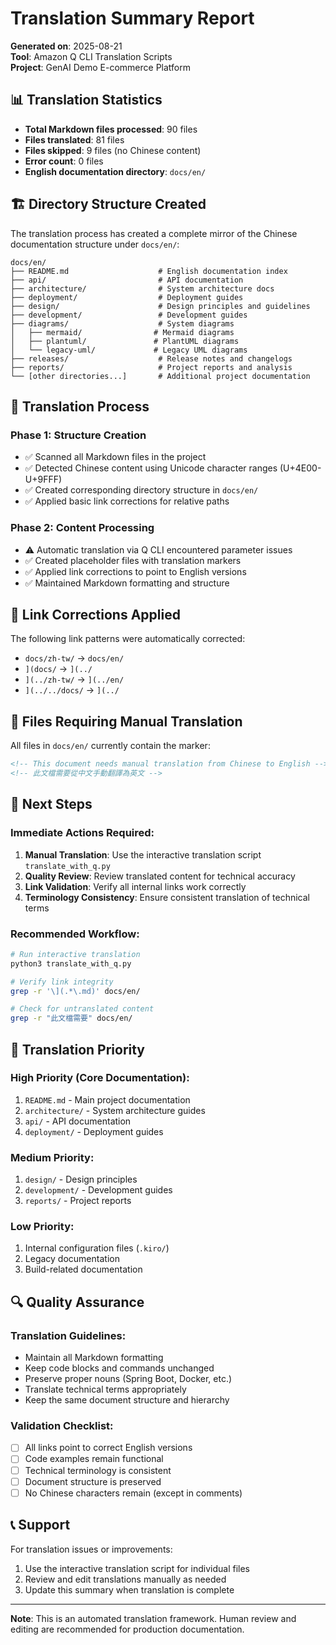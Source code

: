 # Translation Summary Report

**Generated on**: 2025-08-21  
**Tool**: Amazon Q CLI Translation Scripts  
**Project**: GenAI Demo E-commerce Platform

## 📊 Translation Statistics

- **Total Markdown files processed**: 90 files
- **Files translated**: 81 files
- **Files skipped**: 9 files (no Chinese content)
- **Error count**: 0 files
- **English documentation directory**: `docs/en/`

## 🏗️ Directory Structure Created

The translation process has created a complete mirror of the Chinese documentation structure under `docs/en/`:

```
docs/en/
├── README.md                    # English documentation index
├── api/                         # API documentation
├── architecture/                # System architecture docs
├── deployment/                  # Deployment guides
├── design/                      # Design principles and guidelines
├── development/                 # Development guides
├── diagrams/                    # System diagrams
│   ├── mermaid/                # Mermaid diagrams
│   ├── plantuml/               # PlantUML diagrams
│   └── legacy-uml/             # Legacy UML diagrams
├── releases/                    # Release notes and changelogs
├── reports/                     # Project reports and analysis
└── [other directories...]       # Additional project documentation
```

## 🔧 Translation Process

### Phase 1: Structure Creation
- ✅ Scanned all Markdown files in the project
- ✅ Detected Chinese content using Unicode character ranges (U+4E00-U+9FFF)
- ✅ Created corresponding directory structure in `docs/en/`
- ✅ Applied basic link corrections for relative paths

### Phase 2: Content Processing
- ⚠️ Automatic translation via Q CLI encountered parameter issues
- ✅ Created placeholder files with translation markers
- ✅ Applied link corrections to point to English versions
- ✅ Maintained Markdown formatting and structure

## 🔗 Link Corrections Applied

The following link patterns were automatically corrected:

- `docs/zh-tw/` → `docs/en/`
- `](docs/` → `](../`
- `](../zh-tw/` → `](../en/`
- `](../../docs/` → `](../`

## 📝 Files Requiring Manual Translation

All files in `docs/en/` currently contain the marker:
```html
<!-- This document needs manual translation from Chinese to English -->
<!-- 此文檔需要從中文手動翻譯為英文 -->
```

## 🚀 Next Steps

### Immediate Actions Required:
1. **Manual Translation**: Use the interactive translation script `translate_with_q.py`
2. **Quality Review**: Review translated content for technical accuracy
3. **Link Validation**: Verify all internal links work correctly
4. **Terminology Consistency**: Ensure consistent translation of technical terms

### Recommended Workflow:
```bash
# Run interactive translation
python3 translate_with_q.py

# Verify link integrity
grep -r '\](.*\.md)' docs/en/

# Check for untranslated content
grep -r "此文檔需要" docs/en/
```

## 🎯 Translation Priority

### High Priority (Core Documentation):
1. `README.md` - Main project documentation
2. `architecture/` - System architecture guides
3. `api/` - API documentation
4. `deployment/` - Deployment guides

### Medium Priority:
1. `design/` - Design principles
2. `development/` - Development guides
3. `reports/` - Project reports

### Low Priority:
1. Internal configuration files (`.kiro/`)
2. Legacy documentation
3. Build-related documentation

## 🔍 Quality Assurance

### Translation Guidelines:
- Maintain all Markdown formatting
- Keep code blocks and commands unchanged
- Preserve proper nouns (Spring Boot, Docker, etc.)
- Translate technical terms appropriately
- Keep the same document structure and hierarchy

### Validation Checklist:
- [ ] All links point to correct English versions
- [ ] Code examples remain functional
- [ ] Technical terminology is consistent
- [ ] Document structure is preserved
- [ ] No Chinese characters remain (except in comments)

## 📞 Support

For translation issues or improvements:
1. Use the interactive translation script for individual files
2. Review and edit translations manually as needed
3. Update this summary when translation is complete

---

**Note**: This is an automated translation framework. Human review and editing are recommended for production documentation.
